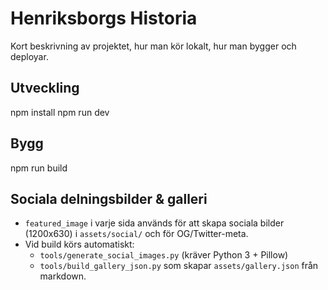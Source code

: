 # Henriksborgs Historia
Kort beskrivning av projektet, hur man kör lokalt, hur man bygger och deployar.
## Utveckling
npm install
npm run dev
## Bygg
npm run build

## Sociala delningsbilder & galleri
- `featured_image` i varje sida används för att skapa sociala bilder (1200x630) i `assets/social/` och för OG/Twitter-meta.
- Vid build körs automatiskt:
  - `tools/generate_social_images.py` (kräver Python 3 + Pillow)
  - `tools/build_gallery_json.py` som skapar `assets/gallery.json` från markdown.


